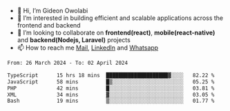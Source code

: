 - 👋 Hi, I’m Gideon Owolabi
- 👀 I’m interested in building efficient and scalable applications across the frontend and backend
- 💞️ I’m looking to collaborate on <b>frontend(react)</b>, <b>mobile(react-native)</b> and <b>backend(Nodejs, Laravel)</b> projects
- 📫 How to reach me <a href="mailto:gideoniyin2021@gmail.com">Mail</a>, <a href="https://www.linkedin.com/in/gideon-owolabi-9b667a232/">LinkedIn</a> and <a href="https://wa.me/2348055377085">Whatsapp</a>

<!---
gude1/gude1 is a ✨ special ✨ repository because its `README.md` (this file) appears on your GitHub profile.
You can click the Preview link to take a look at your changes.
--->

<!--START_SECTION:waka-->

```txt
From: 26 March 2024 - To: 02 April 2024

TypeScript      15 hrs 18 mins  ████████████████████▓░░░░   82.22 %
JavaScript      58 mins         █▒░░░░░░░░░░░░░░░░░░░░░░░   05.25 %
PHP             42 mins         █░░░░░░░░░░░░░░░░░░░░░░░░   03.81 %
XML             34 mins         ▓░░░░░░░░░░░░░░░░░░░░░░░░   03.05 %
Bash            19 mins         ▒░░░░░░░░░░░░░░░░░░░░░░░░   01.77 %
```

<!--END_SECTION:waka-->
